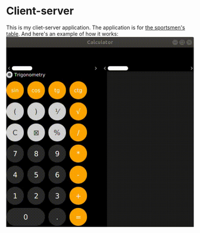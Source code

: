 # Сlient-server
This is my cliet-server application. The application is for [the sportsmen's table](https://github.com/KlevcevichAV/labs/tree/master/PPVIS/sem2/Sportsmen-sTable). And here's an example of how it works:
![](./example/example.gif)
